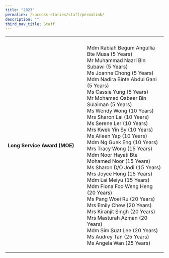 ```yaml
---
title: "2023"
permalink: /success-stories/staff/permalink/
description: ""
third_nav_title: Staff
---
```

<table><tbody>
<tr><th style="width:50%"></th><th></th></tr>
<tr>
	<td style="text-align: left;">
	<b>Long Service Award (MOE)</b></td>
<td><p>Mdm Rabiah Begum Angullia Bte Musa (5 Years)
<br>Mr Muhammad Nazri Bin Subawi (5 Years)
<br>Ms Joanne Chong (5 Years)
<br>Mdm Nadira Binte Abdul Gani (5 Years)
<br>Ms Cassie Yung (5 Years)
<br>Mr Mohamed Qabeer Bin Sulaiman (5 Years)
<br>Ms Wendy Wong (10 Years)
<br>Mrs Sharon Lai (10 Years)
<br>Ms Serene Ler (10 Years)
<br>Mrs Kwek Yin Sy (10 Years)
<br>Ms Aileen Yap (10 Years)
<br>Mdm Ng Guek Eng (10 Years)
<br>Mrs Tracy Wong (15 Years)
<br>Mdm Noor Hayati Bte Mohamed Noor (15 Years)
<br>Ms Sharon D/O Jodi (15 Years)
<br>Mrs Joyce Hong (15 Years)
<br>Mdm Lai Meiyu (15 Years)
<br>Mdm Fiona Foo Weng Heng (20 Years)
<br>Ms Pang Woei Ru (20 Years)
<br>Mrs Emily Chew (20 Years)
<br>Mrs Kiranjit Singh (20 Years)
<br>Mrs Masturah Azman (20 Years)
<br>Mdm Sim Suat Lee (20 Years)
<br>Ms Audrey Tan (25 Years)
<br>Ms Angela Wan (25 Years) </p></td>
</tr>
</tbody></table>